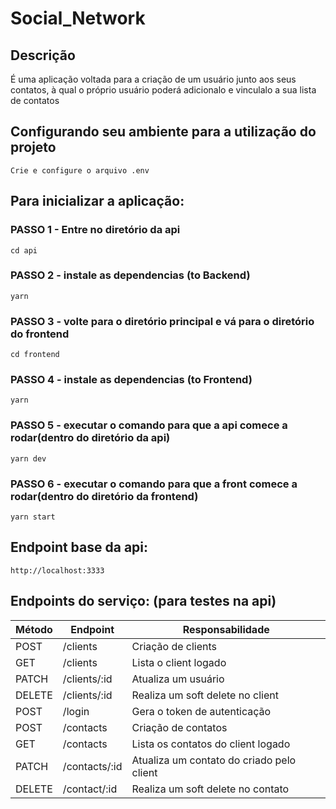 # Social_Network
## Descrição
É uma aplicação voltada para a criação de um usuário junto aos seus contatos, à qual o próprio usuário poderá adicionalo e vinculalo a sua lista de contatos

## Configurando seu ambiente para a utilização do projeto
````
Crie e configure o arquivo .env 
````

## Para inicializar a aplicação:
### PASSO 1 - Entre no diretório da api
````
cd api
````
### PASSO 2 - instale as dependencias (to Backend)
````
yarn
````
### PASSO 3 - volte para o diretório principal e vá para o diretório do frontend
````
cd frontend
````
### PASSO 4 - instale as dependencias (to Frontend)
````
yarn
````
### PASSO 5 - executar o comando para que a api comece a rodar(dentro do diretório da api)
````
yarn dev
````
### PASSO 6 - executar o comando para que a front comece a rodar(dentro do diretório da frontend)
````
yarn start
````

## Endpoint base da api:
````
http://localhost:3333
````

## Endpoints do serviço: (para testes na api)

<table>
    <thead>
        <tr>
            <th>Método</th>
            <th>Endpoint</th>
            <th>Responsabilidade</th>
        </tr>
    </thead>
    <tbody>
        <tr>
            <td>POST</td>
            <td>/clients</td>
            <td>Criação de clients</td>
        </tr>
        <tr>
            <td>GET</td>
            <td>/clients</td>
            <td>Lista o client logado</td>
        </tr>
        <tr>
            <td>PATCH</td>
            <td>/clients/:id</td>
            <td>Atualiza um usuário</td>
        </tr>
        <tr>
            <td>DELETE</td>
            <td>/clients/:id</td>
            <td>Realiza um soft delete no client</td>
        </tr>
        <tr>
            <td>POST</td>
            <td>/login</td>
            <td>Gera o token de autenticação</td>
        </tr>
        <tr>
            <td>POST</td>
            <td>/contacts</td>
            <td>Criação de contatos</td>
        </tr>
        <tr>
            <td>GET</td>
            <td>/contacts</td>
            <td>Lista os contatos do client logado</td>
        </tr>
        <tr>
            <td>PATCH</td>
            <td>/contacts/:id</td>
            <td>Atualiza um contato do criado pelo client</td>
        </tr>
        <tr>
            <td>DELETE</td>
            <td>/contact/:id</td>
            <td>Realiza um soft delete no contato</td>
        </tr>
    </tbody>
</table>
